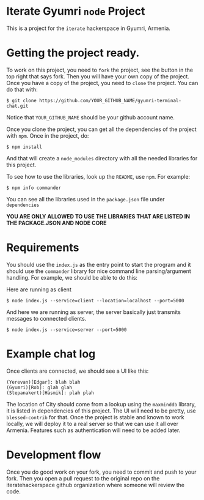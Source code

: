 # Iterate Gyumri `node` Project

This is a project for the `iterate` hackerspace in Gyumri, Armenia.

# Getting the project ready.

To work on this project, you need to `fork` the project, see the
button in the top right that says fork. Then you will have your own
copy of the project. Once you have a copy of the project, you need to
`clone` the project. You can do that with: 

```
$ git clone https://github.com/YOUR_GITHUB_NAME/gyumri-terminal-chat.git
```

Notice that `YOUR_GITHUB_NAME` should be your github account name.

Once you clone the project, you can get all the dependencies of the
project with `npm`. Once in the project, do: 

```
$ npm install 
```

And that will create a `node_modules` directory with all the needed
libraries for this project. 

To see how to use the libraries, look up the `README`, use `npm`.
For example:

```
$ npm info commander
```

You can see all the libraries used in the `package.json` file under `dependencies`

**YOU ARE ONLY ALLOWED TO USE THE LIBRARIES THAT ARE LISTED IN THE
PACKAGE.JSON AND NODE CORE**

# Requirements

You should use the `index.js` as the entry point to start the program
and it should use the `commander` library for nice command line
parsing/argument handling. For example, we should be able to do this:

Here are running as client

```
$ node index.js --service=client --location=localhost --port=5000
```

And here we are running as server, the server basically just transmits
messages to connected clients.

```
$ node index.js --service=server --port=5000
```

# Example chat log

Once clients are connected, we should see a UI like this: 

```
(Yerevan)[Edgar]: blah blah
(Gyumri)[Rob]: glah glah 
(Stepanakert)[Hasmik]: plah plah
```

The location of City should come from a lookup using the `maxminddb`
library, it is listed in dependencies of this project. The UI will
need to be pretty, use `blessed-contrib` for that. Once the project is
stable and known to work locally, we will deploy it to a real server
so that we can use it all over Armenia. Features such as
authentication will need to be added later.

# Development flow

Once you do good work on your fork, you need to commit and push to
your fork. Then you open a pull request to the original repo on the
iteratehackerspace github organization where someone will review the
code.
